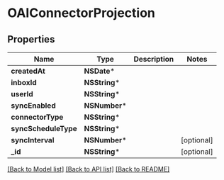 # OAIConnectorProjection

## Properties
Name | Type | Description | Notes
------------ | ------------- | ------------- | -------------
**createdAt** | **NSDate*** |  | 
**inboxId** | **NSString*** |  | 
**userId** | **NSString*** |  | 
**syncEnabled** | **NSNumber*** |  | 
**connectorType** | **NSString*** |  | 
**syncScheduleType** | **NSString*** |  | 
**syncInterval** | **NSNumber*** |  | [optional] 
**_id** | **NSString*** |  | [optional] 

[[Back to Model list]](../README#documentation-for-models) [[Back to API list]](../README#documentation-for-api-endpoints) [[Back to README]](../README)


